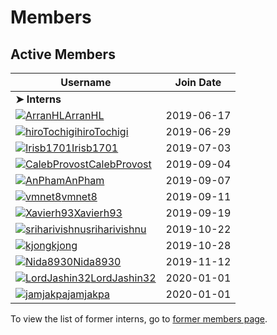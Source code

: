 # Members

## Active Members

|**Username**|**Join Date**|
|------------|-------------|
|**➤ Interns**|
|[![ArranHL](http://github.com/ArranHL.png?size=25)ArranHL](profiles/ArranHL.md)|2019-06-17|
|[![hiroTochigi](https://avatars1.githubusercontent.com/u/33208073?s=25)hiroTochigi](profiles/hiroTochigi.md)|2019-06-29|
|[![Irisb1701](https://avatars1.githubusercontent.com/u/33208073?s=25)Irisb1701](profiles/irisb1701.md)|2019-07-03|
|[![CalebProvost](http://github.com/CalebProvost.png?size=25)CalebProvost](profiles/CalebProvost.md)|2019-09-04|
|[![AnPham](https://avatars1.githubusercontent.com/u/33208073?s=25)AnPham](profiles/phamduchongan93.md)|2019-09-07|
|[![vmnet8](http://github.com/vmnet8.png?size=25)vmnet8](profiles/vmnet8.md)|2019-09-11|
|[![Xavierh93](http://github.com/Xavierh93.png?size=25)Xavierh93](profiles/Xavierh93.md)|2019-09-19|
|[![sriharivishnu](https://avatars1.githubusercontent.com/u/33208073?size=25)sriharivishnu](profiles/sriharivishnu.md)|2019-10-22|
|[![kjong](http://github.com/kjong.png?size=25)kjong](profiles/kjong.md)|2019-10-28|
|[![Nida8930](https://avatars1.githubusercontent.com/u/33208073?s=25)Nida8930](profiles/Nida8930.md)|2019-11-12|
|[![LordJashin32](http://github.com/lordjashin32.png?size=25)LordJashin32](profiles/LordJashin32.md)|2020-01-01|
|[![jamjakpa](http://github.com/jamjakpa.png?size=25)jamjakpa](profiles/jamjakpa.md)|2020-01-01|

To view the list of former interns, go to [former members page](retiredinterns.md).
